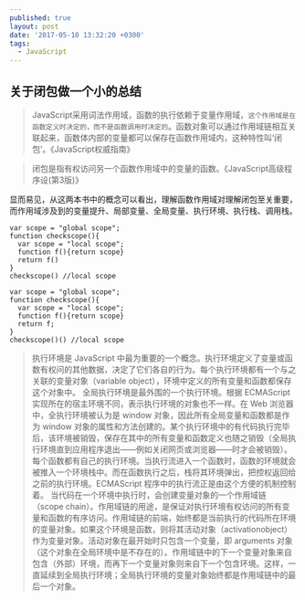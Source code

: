 ```yaml
---
published: true
layout: post
date: '2017-05-10 13:32:20 +0300'
tags:
  - JavaScript
---
```

## 关于闭包做一个小的总结

> JavaScript采用词法作用域，函数的执行依赖于变量作用域，`这个作用域是在函数定义时决定的，而不是函数调用时决定的`。函数对象可以通过作用域链相互关联起来，函数体内部的变量都可以保存在函数作用域内，这种特性叫‘闭包’。《JavaScript权威指南》

>闭包是指有权访问另一个函数作用域中的变量的函数。《JavaScript高级程序设(第3版)》

显而易见，从这两本书中的概念可以看出，理解函数作用域对理解闭包至关重要，而作用域涉及到的变量提升、局部变量、全局变量、执行环境、执行栈、调用栈。


```
var scope = "global scope";
function checkscope(){
  var scope = "local scope";
  function f(){return scope}
  return f()
}
checkscope() //local scope
```

```
var scope = "global scope";
function checkscope(){
  var scope = "local scope";
  function f(){return scope}
  return f;
}
checkscope()() //local scope
```

>  执行环境是 JavaScript 中最为重要的一个概念。执行环境定义了变量或函数有权问的其他数据，决定了它们各自的行为。每个执行环境都有一个与之关联的变量对象（variable object），环境中定义的所有变量和函数都保存这个对象中。
   全局执行环境是最外围的一个执行环境。根据 ECMAScript 实现所在的宿主环境不同，表示执行环境的对象也不一样。在 Web 浏览器中，全执行环境被认为是 window 对象，因此所有全局变量和函数都是作为 window 对象的属性和方法创建的。某个执行环境中的有代码执行完毕后，该环境被销毁，保存在其中的所有变量和函数定义也随之销毁（全局执行环境直到应用程序退出——例如关闭网页或浏览器——时才会被销毁）。
	每个函数都有自己的执行环境。当执行流进入一个函数时，函数的环境就会被推入一个环境栈中。而在函数执行之后，栈将其环境弹出，把控权返回给之前的执行环境。ECMAScript 程序中的执行流正是由这个方便的机制控制着。
	当代码在一个环境中执行时，会创建变量对象的一个作用域链（scope chain）。作用域链的用途，是保证对执行环境有权访问的所有变量和函数的有序访问。作用域链的前端，始终都是当前执行的代码所在环境的变量对象。如果这个环境是函数，则将其活动对象（activationobject）作为变量对象。活动对象在最开始时只包含一个变量，即 arguments 对象（这个对象在全局环境中是不存在的）。作用域链中的下一个变量对象来自包含（外部）环境，而再下一个变量对象则来自下一个包含环境。这样，一直延续到全局执行环境；全局执行环境的变量对象始终都是作用域链中的最后一个对象。
